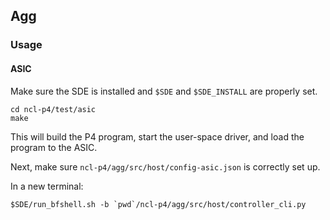 Agg
---

### Usage

#### ASIC

Make sure the SDE is installed and `$SDE` and `$SDE_INSTALL` are properly set.

```
cd ncl-p4/test/asic
make
```

This will build the P4 program, start the user-space driver, and load the program to the ASIC.

Next, make sure `ncl-p4/agg/src/host/config-asic.json` is correctly set up.

In a new terminal:

```
$SDE/run_bfshell.sh -b `pwd`/ncl-p4/agg/src/host/controller_cli.py
```